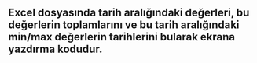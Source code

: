 ## Excel dosyasında tarih aralığındaki değerleri, bu değerlerin toplamlarını ve bu tarih aralığındaki min/max değerlerin tarihlerini bularak ekrana yazdırma kodudur.
